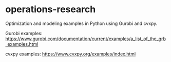 # operations-research
Optimization and modeling examples in Python using Gurobi and cvxpy.

Gurobi examples: https://www.gurobi.com/documentation/current/examples/a_list_of_the_grb_examples.html

cvxpy examples: https://www.cvxpy.org/examples/index.html
